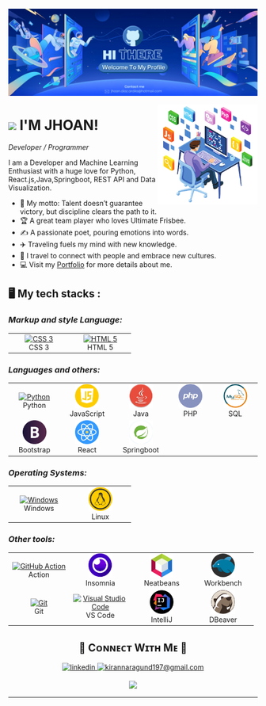 <!--Banner-->
![Mi Banner](https://github.com/JhoanDiazArdila/JhoanDiazArdila/blob/main/github_cover.png)

<!--Image programming-->
<div>
  <img align="right" width="40%" src="https://github.com/JhoanDiazArdila/JhoanDiazArdila/blob/main/image_programming.png">
</div>

<!--Header Name-->
# <img src="https://emojis.slackmojis.com/emojis/images/1531849430/4246/blob-sunglasses.gif?1531849430" width="30"/> I'M JHOAN!
*Developer / Programmer*
<br /> 

<!--Start Intro-->               
<p align="left">I am a Developer and Machine Learning Enthusiast with a huge love for Python, React.js,Java,Springboot, REST API and Data Visualization. </p>

- 🌟 My motto: Talent doesn’t guarantee victory, but discipline clears the path to it.
- 🏆 A great team player who loves Ultimate Frisbee.
- ✍️ A passionate poet, pouring emotions into words.
- ✈️ Traveling fuels my mind with new knowledge.
- 🤝 I travel to connect with people and embrace new cultures.
- 💻 Visit my [Portfolio](https://jhoandiazardila.github.io/Portfolio/) for more details about me.
<!--End Intro-->
## 🖥️ My tech stacks :

<p align="right">
  <h3><i>Markup and style Language:</i></h3>
  <table>
  <tr border: none;>
    <td align="center" width="110">
      <a href="#%EF%B8%8F-my-tech-stacks-">
        <img src="https://github.com/linitio/static-content/blob/main/img/logo/css3-logo.png?raw=true" width="48" height="48" alt="CSS 3" />
      </a>
      <br>CSS 3
    </td>
    <td align="center" width="110">
      <a href="#%EF%B8%8F-my-tech-stacks-">
        <img src="https://github.com/linitio/static-content/blob/main/img/logo/html5-logo.png?raw=true" width="48" height="48" alt="HTML 5" />
      </a>
      <br>HTML 5
    </td>
  </tr>
</table>
<p>
  <h3><i>Languages and others:</i></h3>
  <table>
  <tr border: none;>
    <td align="center" width="110">
      <a href="#%EF%B8%8F-my-tech-stacks-">
        <img src="https://github.com/linitio/static-content/blob/main/img/logo/python-logo.png?raw=true" width="48" height="48" alt="Python" />
      </a>
      <br>Python
    </td>
    <td align="center" width="110">
      <a href="#%EF%B8%8F-my-tech-stacks-">
        <img src="https://github.com/JhoanDiazArdila/JhoanDiazArdila/blob/main/logos/js.png" width="48" height="48" alt="JavaScript" />
      </a>
      <br>JavaScript
    </td>
    <td align="center" width="110">
      <a href="#%EF%B8%8F-my-tech-stacks-">
        <img src="https://github.com/JhoanDiazArdila/JhoanDiazArdila/blob/main/logos/java.png" width="48" height="48" alt="Java" />
      </a>
      <br>Java
    </td>
    <td align="center" width="110">
      <a href="#%EF%B8%8F-my-tech-stacks-">
        <img src="https://github.com/JhoanDiazArdila/JhoanDiazArdila/blob/main/logos/php.png" width="48" height="48" alt="Php" />
      </a>
      <br>PHP
    </td>
    <td align="center" width="110">
      <a href="#%EF%B8%8F-my-tech-stacks-">
        <img src="https://github.com/JhoanDiazArdila/JhoanDiazArdila/blob/main/logos/SQL.png" width="48" height="48" alt="SQL" />
      </a>
      <br>SQL
    </td>
  </tr>
  <tr>
    <td align="center" width="110">
      <a href="#%EF%B8%8F-my-tech-stacks-">
        <img src="https://github.com/JhoanDiazArdila/JhoanDiazArdila/blob/main/logos/bootstrap.png" width="48" height="48" alt="Bootstrap" />
      </a>
      <br>Bootstrap
    </td>
    <td align="center" width="110">
      <a href="#%EF%B8%8F-my-tech-stacks-">
        <img src="https://github.com/JhoanDiazArdila/JhoanDiazArdila/blob/main/logos/react.png" width="48" height="48" alt="React" />
      </a>
      <br>React
    </td>
    <td align="center" width="110">
      <a href="#%EF%B8%8F-my-tech-stacks-">
        <img src="https://github.com/JhoanDiazArdila/JhoanDiazArdila/blob/main/logos/springboot.png" width="48" height="48" alt="Springboot" />
      </a>
      <br>Springboot
    </td>
  </tr>
</table>
</p>
<p>
  <h3><i>Operating Systems:</i></h3>
  <table>
  <tr border: none;>
    <td align="center" width="110">
      <a href="#%EF%B8%8F-my-tech-stacks-">
        <img src="https://github.com/linitio/static-content/blob/main/img/logo/windows-logo.png?raw=true" width="48" height="48" alt="Windows" />
      </a>
      <br>Windows
    </td>
    <td align="center" width="110">
      <a href="#%EF%B8%8F-my-tech-stacks-">
        <img src="https://github.com/JhoanDiazArdila/JhoanDiazArdila/blob/main/logos/linux.png" width="48" height="48" alt="Linux" />
      </a>
      <br>Linux
    </td>
  </tr>
</table>
</p>
<p>
  <h3><i>Other tools:</i></h3>
  <table>
  <tr border: none;>
    <td align="center" width="110">
      <a href="#%EF%B8%8F-my-tech-stacks-">
        <img src="https://github.com/linitio/static-content/blob/main/img/logo/github-logo.png?raw=true" width="48" height="48" alt="GitHub Action" />
      </a>
      <br>Action
    </td>	  
    <td align="center" width="110">
      <a href="#%EF%B8%8F-my-tech-stacks-">
        <img src="https://github.com/JhoanDiazArdila/JhoanDiazArdila/blob/main/logos/insomnia.png" width="48" height="48" alt="Insomnia" />
      </a>
      <br>Insomnia
    </td>
    <td align="center" width="110">
      <a href="#%EF%B8%8F-my-tech-stacks-">
        <img src="https://github.com/JhoanDiazArdila/JhoanDiazArdila/blob/main/logos/neatbeans.png" width="48" height="48" alt="Neatbeans" />
      </a>
      <br>Neatbeans
    </td>
    <td align="center" width="110">
      <a href="#%EF%B8%8F-my-tech-stacks-">
        <img src="https://github.com/JhoanDiazArdila/JhoanDiazArdila/blob/main/logos/workbench.png" width="48" height="48" alt="Workbench" />
      </a>
      <br>Workbench
    </td>
  </tr>
  <tr>
    <td align="center" width="110">
      <a href="#%EF%B8%8F-my-tech-stacks-">
        <img src="https://github.com/linitio/static-content/blob/main/img/logo/git-logo.png?raw=true" width="48" height="48" alt="Git" />
      </a>
      <br>Git
    </td>
    <td align="center" width="110">
      <a href="#%EF%B8%8F-my-tech-stacks-">
        <img src="https://github.com/linitio/static-content/blob/main/img/logo/visual-studio-logo.png?raw=true" width="48" height="48" alt="Visual Studio Code" />
      </a>
      <br>VS Code
    </td>
    <td align="center" width="110">
      <a href="#%EF%B8%8F-my-tech-stacks-">
        <img src="https://github.com/JhoanDiazArdila/JhoanDiazArdila/blob/main/logos/intellij.png" width="48" height="48" alt="IntelliJ" />
      </a>
      <br>IntelliJ
    </td>
    <td align="center" width="110">
      <a href="#%EF%B8%8F-my-tech-stacks-">
        <img src="https://github.com/JhoanDiazArdila/JhoanDiazArdila/blob/main/logos/dbeaver.png" width="48" height="48" alt="DBeaver" />
      </a>
      <br>DBeaver
    </td>
  </tr>
</table>
</p>


<!--Contact Section--> 

<h2 align="center">🤝 Cᴏɴɴᴇᴄᴛ Wɪᴛʜ Mᴇ 🤝 </h2>
<div align="center">
 <a href="https://www.linkedin.com/in/jhoan-ardila/" target="_blank">
<img src=https://img.shields.io/badge/linkedin-%231E77B5.svg?&style=for-the-badge&logo=linkedin&logoColor=white alt=linkedin style="margin-bottom: 5px;" />
</a>
  
<a href="mailto:jhoan.diaz.ardila@hotmail.com" target="_blank">
<img src="https://img.shields.io/badge/Gmail-D14836?style=for-the-badge&logo=gmail&logoColor=white" alt=kirannaragund197@gmail.com mail style="margin-bottom: 5px;" />
</a>



<!--Footer--> 
<p align="center">
  <img src="https://capsule-render.vercel.app/api?type=waving&color=gradient&height=65&section=footer"/>
</p>

------
